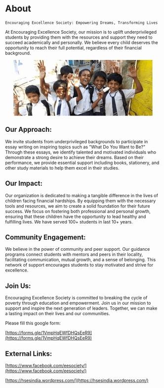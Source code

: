 # About

`Encouraging Excellence Society: Empowering Dreams, Transforming Lives`

At Encouraging Excellence Society, our mission is to uplift underprivileged students by providing them with the resources and support they need to succeed academically and personally. We believe every child deserves the opportunity to reach their full potential, regardless of their financial background.

<div align="center">

<img src="./ezgif-3-33bf3b3e18.gif" class="center" alt="Encouraging Excellence Society">

</div>


## Our Approach:

We invite students from underprivileged backgrounds to participate in essay writing on inspiring topics such as "What Do You Want to Be?" Through these essays, we identify talented and motivated individuals who demonstrate a strong desire to achieve their dreams. Based on their performance, we provide essential support including books, stationery, and other study materials to help them excel in their studies.

## Our Impact:

Our organization is dedicated to making a tangible difference in the lives of children facing financial hardships. By equipping them with the necessary tools and resources, we aim to create a solid foundation for their future success. We focus on fostering both professional and personal growth, ensuring that these children have the opportunity to lead healthy and fulfilling lives. We have served 100+ students in last 10+ years.

## Community Engagement:

We believe in the power of community and peer support. Our guidance programs connect students with mentors and peers in their locality, facilitating communication, mutual growth, and a sense of belonging. This network of support encourages students to stay motivated and strive for excellence.

## Join Us:

Encouraging Excellence Society is committed to breaking the cycle of poverty through education and empowerment. Join us in our mission to support and inspire the next generation of leaders. Together, we can make a lasting impact on their lives and our communities.

Please fill this google form:

[https://forms.gle/1VmpHqEWfDHQsEeR9](https://forms.gle/1VmpHqEWfDHQsEeR9)





## External Links:

[https://www.facebook.com/eesociety/](https://www.facebook.com/eesociety/)

[https://hsesindia.wordpress.com/](https://hsesindia.wordpress.com/)



